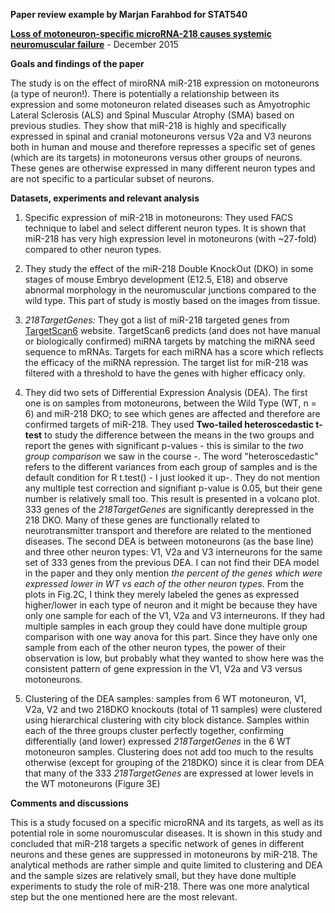 **Paper review example by Marjan Farahbod for STAT540**

**[Loss of motoneuron-specific microRNA-218 causes systemic neuromuscular failure](http://classic.sciencemag.org/content/350/6267/1525.long)**  - December 2015

**Goals and findings of the paper**

The study is on the effect of miroRNA miR-218 expression on motoneurons (a type of neuron!). There is potentially a relationship between its expression and some motoneuron related diseases such as Amyotrophic Lateral Sclerosis (ALS) and Spinal Muscular Atrophy (SMA) based on previous studies. They show that miR-218 is highly and specifically expressed in spinal and cranial motoneurons versus V2a and V3 neurons both in human and mouse and therefore represses a specific set of genes (which are its targets) in motoneurons versus other groups of neurons. These genes are otherwise expressed in many different neuron types and are not specific to a particular subset of neurons.

**Datasets, experiments and relevant analysis**

1. Specific expression of miR-218 in motoneurons: They used FACS technique to label and select different neuron types. It is shown that miR-218 has very high expression level in motoneurons (with ~27-fold) compared to other neuron types.  

2. They study the effect of the miR-218 Double KnockOut (DKO) in some stages of mouse Embryo development (E12.5, E18) and observe abnormal morphology in the neuromuscular junctions compared to the wild type. This part of study is mostly based on the images from tissue. 

3. _218TargetGenes:_ They got a list of miR-218 targeted genes from [TargetScan6](www.targetscan.org/mmu_61) website. TargetScan6 predicts (and does not have manual or biologically confirmed) miRNA targets by matching the miRNA seed sequence to mRNAs. Targets for each miRNA has a score which reflects the efficacy of the miRNA repression. The target list for miR-218 was filtered with a threshold to have the genes with higher efficacy only. 

4. They did two sets of Differential Expression Analysis (DEA). The first one is on samples from motoneurons, between the Wild Type (WT, n = 6) and miR-218 DKO; to see which genes are affected and therefore are confirmed targets of miR-218. They used **Two-tailed heteroscedastic t-test** to study the difference between the means in the two groups and report the genes with significant p-values - this is similar to the _two group comparison_ we saw in the course -. The word "heteroscedastic" refers to the different variances from each group of samples and is the default condition for R t.test() - I just looked it up-. They do not mention any multiple test correction and signifiant p-value is 0.05, but their gene number is relatively small too. This result is presented in a volcano plot. 333 genes of the _218TargetGenes_ are significantly derepressed in the 218 DKO. Many of these genes are functionally related to neurotransmitter transport and therefore are related to the mentioned diseases. 
The second DEA is between motoneurons (as the base line) and three other neuron types: V1, V2a and V3 interneurons for the same set of 333 genes from the previous DEA. I can not find their DEA model in the paper and they only mention _the percent of the genes which were expressed lower in WT vs each of the other neuron types_. From the plots in Fig.2C, I think they merely labeled the genes as expressed higher/lower in each type of neuron and it might be because they have only one sample for each of the V1, V2a and V3 interneurons. If they had multiple samples in each group they could have done multiple group comparison with one way anova for this part. Since they have only one sample from each of the other neuron types, the power of their observation is low, but probably what they wanted to show here was the consistent pattern of gene expression in the V1, V2a and V3 versus motoneurons. 

5. Clustering of the DEA samples: samples from 6 WT motoneuron, V1, V2a, V2 and two 218DKO knockouts (total of 11 samples) were clustered using hierarchical clustering with city block distance. Samples within each of the three groups cluster perfectly together, confirming differentially (and lower) expressed _218TargetGenes_ in the 6 WT motoneuron samples. Clustering does not add too much to the results otherwise (except for grouping of the 218DKO) since it is clear from DEA that many of the 333 _218TargetGenes_ are expressed at lower levels in the WT motoneurons (Figure 3E)


**Comments and discussions**

This is a study focused on a specific microRNA and its targets, as well as its potential role in some nouromuscular diseases.  It is shown in this study and concluded that miR-218 targets a specific network of genes in different neurons and these genes are suppressed in motoneurons by miR-218. The analytical methods are rather simple and quite limited to clustering and DEA and the sample sizes are relatively small, but they have done multiple experiments to study the role of miR-218. There was one more analytical step but the one mentioned here are the most relevant.  

